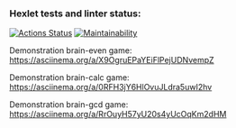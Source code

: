 ### Hexlet tests and linter status:
[![Actions Status](https://github.com/maxheong54/php-project-45/actions/workflows/hexlet-check.yml/badge.svg)](https://github.com/maxheong54/php-project-45/actions)
[![Maintainability](https://api.codeclimate.com/v1/badges/69df9212edf61c306b85/maintainability)](https://codeclimate.com/github/maxheong54/php-project-45/maintainability)

Demonstration brain-even game:
https://asciinema.org/a/X9OgruEPaYEiFlPejUDNvempZ

Demonstration brain-calc game:
https://asciinema.org/a/0RFH3jY6HlOvuJLdra5uwI2hv

Demonstration brain-gcd game:
 https://asciinema.org/a/RrOuyH57yU20s4yUcOqKm2dHM
